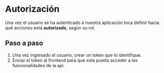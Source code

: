 # Autorización

Una vez el usuario se ha autenticado a nuestra aplicación toca definir hacia
qué acciones está **autorizado**, según su rol.

## Paso a paso

1. Una vez ingresado el usuario, crear un token que lo identifique.
2. Enviar el token al frontend para que este pueda acceder a las
funcionalidades de la api.
